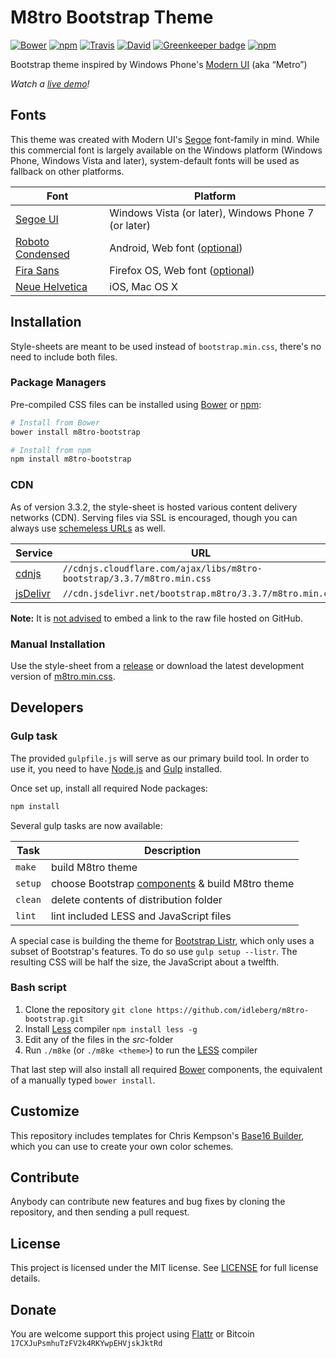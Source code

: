 # M8tro Bootstrap Theme

[![Bower](https://img.shields.io/bower/v/m8tro-bootstrap.svg?style=flat-square)](https://github.com/idleberg/m8tro-bootstrap/releases)
[![npm](https://img.shields.io/npm/v/m8tro-bootstrap.svg?style=flat-square)](https://www.npmjs.com/package/m8tro-bootstrap)
[![Travis](https://img.shields.io/travis/wolfy1339/m8tro-bootstrap.svg?style=flat-square)](https://travis-ci.org/wolfy1339/m8tro-bootstrap)
[![David](https://img.shields.io/david/dev/wolfy1339/m8tro-bootstrap.svg?style=flat-square)](https://david-dm.org/wolfy1339/m8tro-bootstrap#info=devDependencies)
[![Greenkeeper badge](https://badges.greenkeeper.io/wolfy1339/m8tro-bootstrap.svg)](https://greenkeeper.io/)
[![npm](https://img.shields.io/npm/l/m8tro-bootstrap.svg?style=flat-square)](https://www.npmjs.org/package/m8tro-bootstrap)

Bootstrap theme inspired by Windows Phone's [Modern UI](http://msdn.microsoft.com/en-us/library/windows/apps/dn465800.aspx) (aka “Metro”)

*Watch a [live demo](http://idleberg.github.io/m8tro-bootstrap/)!*

## Fonts

This theme was created with Modern UI's [Segoe](http://www.microsoft.com/typography/fonts/family.aspx?FID=331) font-family in mind. While this commercial font is largely available on the Windows platform (Windows Phone, Windows Vista and later), system-default fonts will be used as fallback on other platforms. 

Font | Platform
-----|---------
[Segoe UI](http://www.microsoft.com/typography/fonts/family.aspx?FID=331)         | Windows Vista (or later), Windows Phone 7 (or later)
[Roboto Condensed](http://developer.android.com/design/style/typography.html) | Android, Web font ([optional](http://www.google.com/fonts/specimen/Roboto+Condensed))
[Fira Sans](http://mozilla.github.io/Fira/)        | Firefox OS, Web font ([optional](http://www.google.com/fonts/specimen/Fira+Sans))
[Neue Helvetica](http://www.linotype.com/1266/neuehelvetica-family.html)   | iOS, Mac OS X

## Installation

Style-sheets are meant to be used instead of `bootstrap.min.css`, there's no need to include both files.

### Package Managers

Pre-compiled CSS files can be installed using [Bower](http://bower.io/) or [npm](https://www.npmjs.com):

```bash
# Install from Bower
bower install m8tro-bootstrap

# Install from npm
npm install m8tro-bootstrap
```

### CDN

As of version 3.3.2, the style-sheet is hosted various content delivery networks (CDN). Serving files via SSL is encouraged, though you can always use [schemeless URLs](http://www.paulirish.com/2010/the-protocol-relative-url/) as well.

Service  | URL
---------|----
[cdnjs](http://cdnjs.com/libraries/m8tro-bootstrap)   | `//cdnjs.cloudflare.com/ajax/libs/m8tro-bootstrap/3.3.7/m8tro.min.css`
[jsDelivr](http://www.jsdelivr.com/#!bootstrap.m8tro) | `//cdn.jsdelivr.net/bootstrap.m8tro/3.3.7/m8tro.min.css`

**Note:** It is [not advised](http://stackoverflow.com/a/5503156/1329116) to embed a link to the raw file hosted on GitHub.

### Manual Installation

Use the style-sheet from a [release](https://github.com/idleberg/m8tro-bootstrap/releases) or download the latest development version of [m8tro.min.css](https://raw.githubusercontent.com/idleberg/m8tro-bootstrap/master/dist/css/m8tro.min.css).

## Developers

### Gulp task

The provided `gulpfile.js` will serve as our primary build tool. In order to use it, you need to have [Node.js](http://nodejs.org/download/) and [Gulp](http://gulpjs.com/) installed.

Once set up, install all required Node packages:

```bash
npm install
```

Several gulp tasks are now available:

Task    | Description
--------|------------------
`make`  | build M8tro theme
`setup` | choose Bootstrap [components](http://getbootstrap.com/customize/) & build M8tro theme
`clean` | delete contents of distribution folder
`lint`  | lint included LESS and JavaScript files

A special case is building the theme for [Bootstrap Listr](https://github.com/idleberg/Bootstrap-Listr), which only uses a subset of Bootstrap's features. To do so use `gulp setup --listr`. The resulting CSS will be half the size, the JavaScript about a twelfth.

### Bash script

1. Clone the repository `git clone https://github.com/idleberg/m8tro-bootstrap.git`
2. Install [Less](http://lesscss.org/) compiler `npm install less -g`
3. Edit any of the files in the *src*-folder
4. Run `./m8ke` (or `./m8ke <theme>`) to run the [LESS](http://lesscss.org/) compiler

That last step will also install all required [Bower](http://bower.io/) components, the equivalent of a manually typed `bower install`.

## Customize

This repository includes templates for Chris Kempson's [Base16 Builder](https://github.com/chriskempson/base16-builder), which you can use to create your own color schemes.

## Contribute

Anybody can contribute new features and bug fixes by cloning the repository, and then sending a pull request.

## License

This project is licensed under the MIT license. See [LICENSE](https://github.com/wolfy1339/m8tro-bootstrap/blob/master/LICENSE) for full license details.

## Donate

You are welcome support this project using [Flattr](https://flattr.com/submit/auto?user_id=idleberg&url=https://github.com/idleberg/m8tro-bootstrap) or Bitcoin `17CXJuPsmhuTzFV2k4RKYwpEHVjskJktRd`
